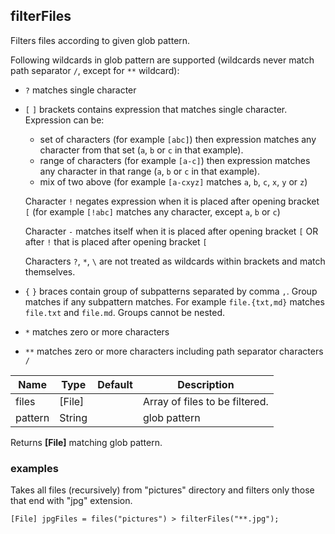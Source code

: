 ## filterFiles

Filters files according to given glob pattern.


Following wildcards in glob pattern are supported 
  (wildcards never match path separator `/`, except for `**` wildcard):
 * `?` matches single character
 * `[` `]` brackets contains expression that matches single character. 
   Expression can be:
    * set of characters (for example `[abc]`) then expression matches any character from that set
      (`a`, `b` or `c` in that example).
    * range of characters (for example `[a-c]`) then expression matches any character in that range
      (`a`, `b` or `c` in that example).
    * mix of two above (for example `[a-cxyz]` matches `a`, `b`, `c`, `x`, `y` or `z`)

    Character `!` negates expression when it is placed after opening bracket `[` 
    (for example `[!abc]` matches any character, except `a`, `b` or `c`)

    Character `-` matches itself when it is placed after opening bracket `[` 
    OR after `!` that is placed after opening bracket `[`

    Characters `?`, `*`, `\` are not treated as wildcards within brackets and match themselves.
 
 * `{` `}` braces contain group of subpatterns separated by comma `,`.
   Group matches if any subpattern matches.
   For example `file.{txt,md}` matches `file.txt` and `file.md`.
   Groups cannot be nested.
   
 * `*` matches zero or more characters
 * `**` matches zero or more characters including path separator characters `/`


| Name    | Type   | Default | Description                    |
|---------|--------|---------|--------------------------------|
| files   | [File] |         | Array of files to be filtered. |
| pattern | String |         | glob pattern                   |

Returns __[File]__ matching glob pattern.

### examples

Takes all files (recursively) from "pictures" directory 
and filters only those that end with "jpg" extension.

```
[File] jpgFiles = files("pictures") > filterFiles("**.jpg");
```
